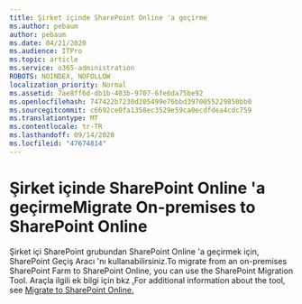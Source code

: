 ```yaml
---
title: Şirket içinde SharePoint Online 'a geçirme
ms.author: pebaum
author: pebaum
ms.date: 04/21/2020
ms.audience: ITPro
ms.topic: article
ms.service: o365-administration
ROBOTS: NOINDEX, NOFOLLOW
localization_priority: Normal
ms.assetid: 7ae8ff6d-db1b-403b-9707-6fe6da75be92
ms.openlocfilehash: 747422b7230d205499e76bbd3970055229850bb0
ms.sourcegitcommit: c6692ce0fa1358ec3529e59ca0ecdfdea4cdc759
ms.translationtype: MT
ms.contentlocale: tr-TR
ms.lasthandoff: 09/14/2020
ms.locfileid: "47674814"
---
```

# <a name="migrate-on-premises-to-sharepoint-online"></a><span data-ttu-id="1293c-102">Şirket içinde SharePoint Online 'a geçirme</span><span class="sxs-lookup"><span data-stu-id="1293c-102">Migrate On-premises to SharePoint Online</span></span>

<span data-ttu-id="1293c-103">Şirket içi SharePoint grubundan SharePoint Online 'a geçirmek için, SharePoint Geçiş Aracı 'nı kullanabilirsiniz.</span><span class="sxs-lookup"><span data-stu-id="1293c-103">To migrate from an on-premises SharePoint Farm to SharePoint Online, you can use the SharePoint Migration Tool.</span></span> <span data-ttu-id="1293c-104">Araçla ilgili ek bilgi için bkz [.](https://go.microsoft.com/fwlink/?linkid=2019574)</span><span class="sxs-lookup"><span data-stu-id="1293c-104">For additional information about the tool, see [Migrate to SharePoint Online.](https://go.microsoft.com/fwlink/?linkid=2019574)</span></span>
  

